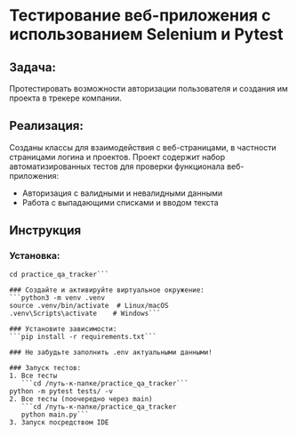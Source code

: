 # Тестирование веб-приложения с использованием Selenium и Pytest

## Задача:

Протестировать возможности авторизации пользователя и создания им проекта в трекере компании. 

## Реализация:

Созданы классы для взаимодействия с веб-страницами, в частности страницами логина и проектов.
Проект содержит набор автоматизированных тестов для проверки функционала веб-приложения:

- Авторизация с валидными и невалидными данными
- Работа с выпадающими списками и вводом текста

## Инструкция
### Установка:

```git clone https://github.com/lsoralnolkagel/practice_qa_tracker.git 
cd practice_qa_tracker```

### Создайте и активируйте виртуальное окружение:
```python3 -m venv .venv
source .venv/bin/activate  # Linux/macOS
.venv\Scripts\activate    # Windows```

### Установите зависимости:
```pip install -r requirements.txt```

### Не забудьте заполнить .env актуальными данными!

### Запуск тестов:
1. Все тесты
   ```cd /путь-к-папке/practice_qa_tracker```
python -m pytest tests/ -v
2. Все тесты (поочередно через main)
   ```cd /путь-к-папке/practice_qa_tracker
   python main.py```
3. Запуск посредством IDE
   
